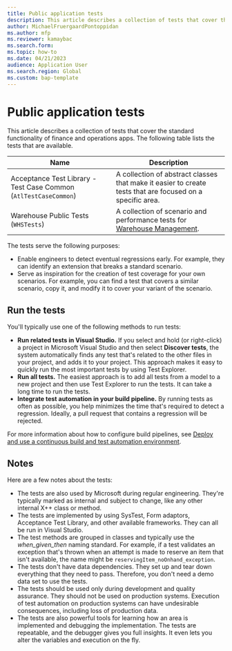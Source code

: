 ```yaml
---
title: Public application tests
description: This article describes a collection of tests that cover the standard functionality of finance and operations apps.
author: MichaelFruergaardPontoppidan
ms.author: mfp
ms.reviewer: kamaybac
ms.search.form:
ms.topic: how-to
ms.date: 04/21/2023
audience: Application User
ms.search.region: Global
ms.custom: bap-template
---
```


# Public application tests

This article describes a collection of tests that cover the standard functionality of finance and operations apps. The following table lists the tests that are available.

| Name | Description |
|---|---|
| Acceptance Test Library - Test Case Common (`AtlTestCaseCommon`) | A collection of abstract classes that make it easier to create tests that are focused on a specific area. |
| Warehouse Public Tests (`WHSTests`) | A collection of scenario and performance tests for [Warehouse Management](../../../supply-chain/warehousing/warehouse-management-overview.md). |

The tests serve the following purposes:

- Enable engineers to detect eventual regressions early. For example, they can identify an extension that breaks a standard scenario.
- Serve as inspiration for the creation of test coverage for your own scenarios. For example, you can find a test that covers a similar scenario, copy it, and modify it to cover your variant of the scenario.

## Run the tests

You'll typically use one of the following methods to run tests:

- **Run related tests in Visual Studio.** If you select and hold (or right-click) a project in Microsoft Visual Studio and then select **Discover tests**, the system automatically finds any test that's related to the other files in your project, and adds it to your project. This approach makes it easy to quickly run the most important tests by using Test Explorer.
- **Run all tests.** The easiest approach is to add all tests from a model to a new project and then use Test Explorer to run the tests. It can take a long time to run the tests.
- **Integrate test automation in your build pipeline.** By running tests as often as possible, you help minimizes the time that's required to detect a regression. Ideally, a pull request that contains a regression will be rejected.

For more information about how to configure build pipelines, see [Deploy and use a continuous build and test automation environment](continuous-build-test-automation.md).

## Notes

Here are a few notes about the tests:

- The tests are also used by Microsoft during regular engineering. They're typically marked as internal and subject to change, like any other internal X++ class or method.
- The tests are implemented by using SysTest, Form adaptors, Acceptance Test Library, and other available frameworks. They can all be run in Visual Studio.
- The test methods are grouped in classes and typically use the *when_given_then* naming standard. For example, if a test validates an exception that's thrown when an attempt is made to reserve an item that isn't available, the name might be `reservingItem_noOnhand_exception`.
- The tests don't have data dependencies. They set up and tear down everything that they need to pass. Therefore, you don't need a demo data set to use the tests.
- The tests should be used only during development and quality assurance. They should not be used on production systems. Execution of test automation on production systems can have undesirable consequences, including loss of production data.
- The tests are also powerful tools for learning how an area is implemented and debugging the implementation. The tests are repeatable, and the debugger gives you full insights. It even lets you alter the variables and execution on the fly.
